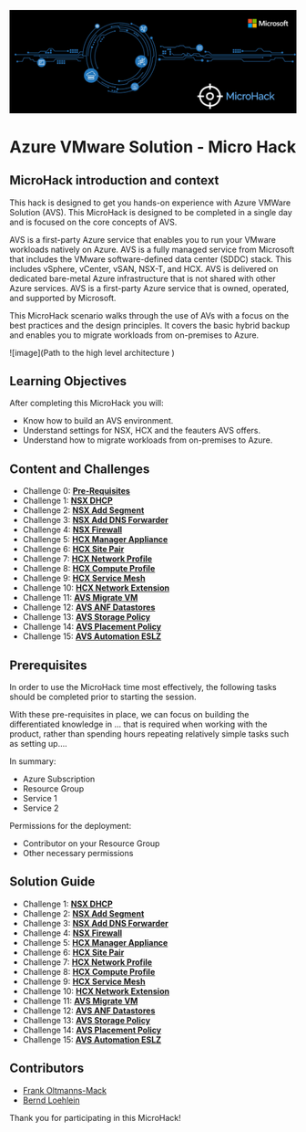 ![image](Images/MicroHack_Logo_1.png)

# **Azure VMware Solution - Micro Hack**

## MicroHack introduction and context

This hack is designed to get you hands-on experience with Azure VMWare Solution (AVS). This MicroHack is designed to be completed in a single day and is focused on the core concepts of AVS. 

AVS is a first-party Azure service that enables you to run your VMware workloads natively on Azure. AVS is a fully managed service from Microsoft that includes the VMware software-defined data center (SDDC) stack. This includes vSphere, vCenter, vSAN, NSX-T, and HCX. AVS is delivered on dedicated bare-metal Azure infrastructure that is not shared with other Azure services. AVS is a first-party Azure service that is owned, operated, and supported by Microsoft. 

This MicroHack scenario walks through the use of AVs with a focus on the best practices and the design principles. It covers the basic hybrid backup and enables you to migrate workloads from on-premises to Azure.

![image](Path to the high level architecture )

## Learning Objectives

After completing this MicroHack you will:

- Know how to build an AVS environment.
- Understand settings for NSX, HCX and the feauters AVS offers.
- Understand how to migrate workloads from on-premises to Azure.

## Content and Challenges

- Challenge 0: **[Pre-Requisites](Challenges/00-Pre-Reqs.md)**
- Challenge 1: **[NSX DHCP](Challenges/01-NSX-DHCP.md)**
- Challenge 2: **[NSX Add Segment](Challenges/02-NSX-Add-Segment.md)**
- Challenge 3: **[NSX Add DNS Forwarder](Challenges/03-NSX-Add-DNS-Forwarder.md)**
- Challenge 4: **[NSX Firewall](Challenges/04-NSX-Firewall.md)**
- Challenge 5: **[HCX Manager Appliance](Challenges/05-HCX-Manager-Appliance.md)**
- Challenge 6: **[HCX Site Pair](Challenges/06-HCX-Site-Pair.md)**
- Challenge 7: **[HCX Network Profile](Challenges/07-HCX-Network-Profile.md)**
- Challenge 8: **[HCX Compute Profile](Challenges/08-HCX-Compute-Profile.md)**
- Challenge 9: **[HCX Service Mesh](Challenges/09-HCX-Service-Mesh.md)**
- Challenge 10: **[HCX Network Extension](Challenges/10-HCX-Network-Extension.md)**
- Challenge 11: **[AVS Migrate VM](Challenges/11-AVS-Migrate-VM.md)**
- Challenge 12: **[AVS ANF Datastores](Challenges/12-AVS-ANF-Datastores.md)**
- Challenge 13: **[AVS Storage Policy](Challenges/13-AVS-Storage-Policy.md)**
- Challenge 14: **[AVS Placement Policy](Challenges/14-AVS-Placement-Policy.md)**
- Challenge 15: **[AVS Automation ESLZ](Challenges/15-AVS-Automation-ESLZ.md)**

## Prerequisites

In order to use the MicroHack time most effectively, the following tasks should be completed prior to starting the session.

With these pre-requisites in place, we can focus on building the differentiated knowledge in ... that is required when working with the product, rather than spending hours repeating relatively simple tasks such as setting up....

In summary:

- Azure Subscription 
- Resource Group 
- Service 1
- Service 2  

Permissions for the deployment: 
- Contributor on your Resource Group
- Other necessary permissions

## Solution Guide

- Challenge 1: **[NSX DHCP](Solutionguide/01-NSX-DHCP.md)**
- Challenge 2: **[NSX Add Segment](Solutionguide/02-NSX-Add-Segment.md)**
- Challenge 3: **[NSX Add DNS Forwarder](Solutionguide/03-NSX-Add-DNS-Forwarder.md)**
- Challenge 4: **[NSX Firewall](Solutionguide/04-NSX-Firewall.md)**
- Challenge 5: **[HCX Manager Appliance](Solutionguide/05-HCX-Manager-Appliance.md)**
- Challenge 6: **[HCX Site Pair](Solutionguide/06-HCX-Site-Pair.md)**
- Challenge 7: **[HCX Network Profile](Solutionguide/07-HCX-Network-Profile.md)**
- Challenge 8: **[HCX Compute Profile](Solutionguide/08-HCX-Compute-Profile.md)**
- Challenge 9: **[HCX Service Mesh](Solutionguide/09-HCX-Service-Mesh.md)**
- Challenge 10: **[HCX Network Extension](Solutionguide/10-HCX-Network-Extension.md)**
- Challenge 11: **[AVS Migrate VM](Solutionguide/11-AVS-Migrate-VM.md)**
- Challenge 12: **[AVS ANF Datastores](Solutionguide/12-AVS-ANF-Datastores.md)**
- Challenge 13: **[AVS Storage Policy](Solutionguide/13-AVS-Storage-Policy.md)**
- Challenge 14: **[AVS Placement Policy](Solutionguide/14-AVS-Placement-Policy.md)**
- Challenge 15: **[AVS Automation ESLZ](Solutionguide/15-AVS-Automation-ESLZ.md)**

## Contributors
- [Frank Oltmanns-Mack]()
- [Bernd Loehlein]()


Thank you for participating in this MicroHack!

